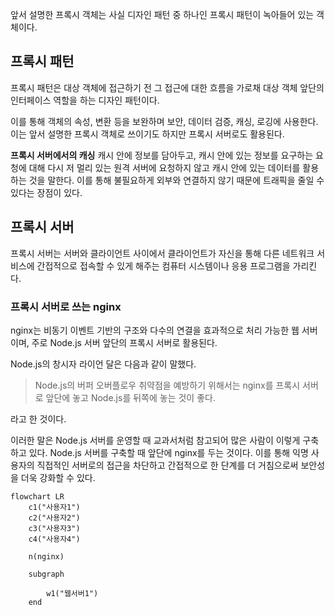 앞서 설명한 프록시 객체는 사실 디자인 패턴 중 하나인 프록시 패턴이 녹아들어 있는 객체이다.

## 프록시 패턴
프록시 패턴은 대상 객체에 접근하기 전 그 접근에 대한 흐름을 가로채 대상 객체 앞단의 인터페이스 역할을 하는 디자인 패턴이다.

이를 통해 객체의 속성, 변환 등을 보완하며 보안, 데이터 검증, 캐싱, 로깅에 사용한다. 이는 앞서 설명한 프록시 객체로 쓰이기도 하지만 프록시 서버로도 활용된다.

**프록시 서버에서의 캐싱**
캐시 안에 정보를 담아두고, 캐시 안에 있는 정보를 요구하는 요청에 대해 다시 저 멀리 있는 원격 서버에 요청하지 않고 캐시 안에 있는 데이터를 활용하는 것을 말한다. 이를 통해 불필요하게 외부와 연결하지 않기 때문에 트래픽을 줄일 수 있다는 장점이 있다.

## 프록시 서버
프록시 서버는 서버와 클라이언트 사이에서 클라이언트가 자신을 통해 다른 네트워크 서비스에 간접적으로 접속할 수 있게 해주는 컴퓨터 시스템이나 응용 프로그램을 가리킨다.

### 프록시 서버로 쓰는 nginx
nginx는 비동기 이벤트 기반의 구조와 다수의 연결을 효과적으로 처리 가능한 웹 서버이며, 주로 Node.js 서버 앞단의 프록시 서버로 활용된다.

Node.js의 창시자 라이언 달은 다음과 같이 말했다.
> Node.js의 버퍼 오버플로우 취약점을 예방하기 위해서는 nginx를 프록시 서버로 앞단에 놓고 Node.js를 뒤쪽에 놓는 것이 좋다.

라고 한 것이다.

이러한 말은 Node.js 서버를 운영할 때 교과서처럼 참고되어 많은 사람이 이렇게 구축하고 있다. Node.js 서버를 구축할 때 앞단에 nginx를 두는 것이다. 이를 통해 익명 사용자의 직접적인 서버로의 접근을 차단하고 간접적으로 한 단계를 더 거침으로써 보안성을 더욱 강화할 수 있다.

```mermaid
flowchart LR
	c1("사용자1")
	c2("사용자2")
	c3("사용자3")
	c4("사용자4")

	n(nginx)

	subgraph
		
		w1("웹서버1")
	end
```